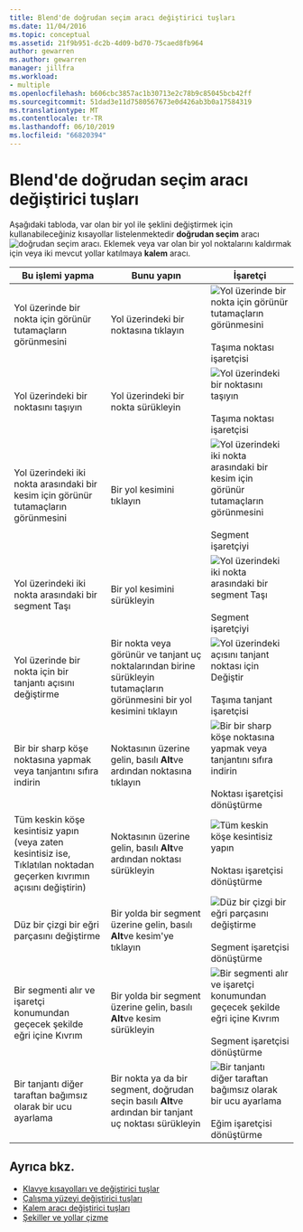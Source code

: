 ```yaml
---
title: Blend'de doğrudan seçim aracı değiştirici tuşları
ms.date: 11/04/2016
ms.topic: conceptual
ms.assetid: 21f9b951-dc2b-4d09-bd70-75caed8fb964
author: gewarren
ms.author: gewarren
manager: jillfra
ms.workload:
- multiple
ms.openlocfilehash: b606cbc3857ac1b30713e2c78b9c85045bcb42ff
ms.sourcegitcommit: 51dad3e11d7580567673e0d426ab3b0a17584319
ms.translationtype: MT
ms.contentlocale: tr-TR
ms.lasthandoff: 06/10/2019
ms.locfileid: "66820394"
---
```

# <a name="direct-selection-tool-modifier-keys-in-blend"></a>Blend'de doğrudan seçim aracı değiştirici tuşları
Aşağıdaki tabloda, var olan bir yol ile şeklini değiştirmek için kullanabileceğiniz kısayollar listelenmektedir **doğrudan seçim** aracı ![doğrudan seçim aracı](../designers/media/6dd6571f-c116-451d-8dd2-1f88b8406362.png). Eklemek veya var olan bir yol noktalarını kaldırmak için veya iki mevcut yollar katılmaya **kalem** aracı.

|Bu işlemi yapma|Bunu yapın|İşaretçi|
| - |-------------|-------------|
|Yol üzerinde bir nokta için görünür tutamaçların görünmesini|Yol üzerindeki bir noktasına tıklayın|![Yol üzerinde bir nokta için görünür tutamaçların görünmesini](../designers/media/cfcc5f41-a666-4524-a958-50b9051130ca.png)<br /><br /> Taşıma noktası işaretçisi|
|Yol üzerindeki bir noktasını taşıyın|Yol üzerindeki bir nokta sürükleyin|![Yol üzerindeki bir noktasını taşıyın](../designers/media/cfcc5f41-a666-4524-a958-50b9051130ca.png)<br /><br /> Taşıma noktası işaretçisi|
|Yol üzerindeki iki nokta arasındaki bir kesim için görünür tutamaçların görünmesini|Bir yol kesimini tıklayın|![Yol üzerindeki iki nokta arasındaki bir kesim için görünür tutamaçların görünmesini](../designers/media/2ace930f-98fa-410b-92cf-7a4b88503ee7.png)<br /><br /> Segment işaretçiyi|
|Yol üzerindeki iki nokta arasındaki bir segment Taşı|Bir yol kesimini sürükleyin|![Yol üzerindeki iki nokta arasındaki bir segment Taşı](../designers/media/2ace930f-98fa-410b-92cf-7a4b88503ee7.png)<br /><br /> Segment işaretçiyi|
|Yol üzerinde bir nokta için bir tanjantı açısını değiştirme|Bir nokta veya görünür ve tanjant uç noktalarından birine sürükleyin tutamaçların görünmesini bir yol kesimini tıklayın|![Yol üzerindeki açısını tanjant noktası için Değiştir](../designers/media/beb1a907-1e50-450c-aab3-4d7026f5e426.png)<br /><br /> Taşıma tanjant işaretçisi|
|Bir bir sharp köşe noktasına yapmak veya tanjantını sıfıra indirin|Noktasının üzerine gelin, basılı **Alt**ve ardından noktasına tıklayın|![Bir bir sharp köşe noktasına yapmak veya tanjantını sıfıra indirin](../designers/media/21197b10-aba4-4a9d-8145-647d0ba8e518.png)<br /><br /> Noktası işaretçisi dönüştürme|
|Tüm keskin köşe kesintisiz yapın (veya zaten kesintisiz ise, Tıklatılan noktadan geçerken kıvrımın açısını değiştirin)|Noktasının üzerine gelin, basılı **Alt**ve ardından noktası sürükleyin|![Tüm keskin köşe kesintisiz yapın](../designers/media/21197b10-aba4-4a9d-8145-647d0ba8e518.png)<br /><br /> Noktası işaretçisi dönüştürme|
|Düz bir çizgi bir eğri parçasını değiştirme|Bir yolda bir segment üzerine gelin, basılı **Alt**ve kesim'ye tıklayın|![Düz bir çizgi bir eğri parçasını değiştirme](../designers/media/975a855a-8536-441f-97ed-2f1496e416bf.png)<br /><br /> Segment işaretçisi dönüştürme|
|Bir segmenti alır ve işaretçi konumundan geçecek şekilde eğri içine Kıvrım|Bir yolda bir segment üzerine gelin, basılı **Alt**ve kesim sürükleyin|![Bir segmenti alır ve işaretçi konumundan geçecek şekilde eğri içine Kıvrım](../designers/media/975a855a-8536-441f-97ed-2f1496e416bf.png)<br /><br /> Segment işaretçisi dönüştürme|
|Bir tanjantı diğer taraftan bağımsız olarak bir ucu ayarlama|Bir nokta ya da bir segment, doğrudan seçin basılı **Alt**ve ardından bir tanjant uç noktası sürükleyin|![Bir tanjantı diğer taraftan bağımsız olarak bir ucu ayarlama](../designers/media/923951da-4081-4f8b-bebc-0f1f64d87504.png)<br /><br /> Eğim işaretçisi dönüştürme|

## <a name="see-also"></a>Ayrıca bkz.

- [Klavye kısayolları ve değiştirici tuşlar](../designers/keyboard-shortcuts-and-modifier-keys-in-blend.md)
- [Çalışma yüzeyi değiştirici tuşları](../designers/artboard-modifier-keys-in-blend.md)
- [Kalem aracı değiştirici tuşları](../designers/pen-tool-modifier-keys-in-blend.md)
- [Şekiller ve yollar çizme](../designers/draw-shapes-and-paths.md)